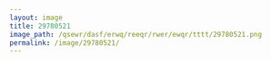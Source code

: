 ```yaml
---
layout: image
title: 29780521
image_path: /qsewr/dasf/erwq/reeqr/rwer/ewqr/tttt/29780521.png
permalink: /image/29780521/
---
```

